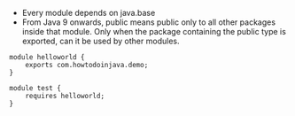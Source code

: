 * Every module depends on java.base
* From Java 9 onwards, public means public only to all other packages inside that module. Only when the package containing the public type is exported, can it be used by other modules.

```
module helloworld {
    exports com.howtodoinjava.demo;
}
 
module test {
    requires helloworld;
}
```
